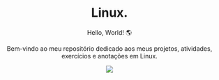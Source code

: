 <h1 align="center">Linux.</h1>

<p align="center">Hello, World! 🌎</p>
<p align="center">Bem-vindo ao meu repositório dedicado aos meus projetos, atividades, exercícios e anotações em Linux.</p>

<div align="center">
  <img src="https://user-images.githubusercontent.com/87160095/181143701-fca8a4ed-9fec-4b84-b02e-374f17140af6.jpg">
</div>

